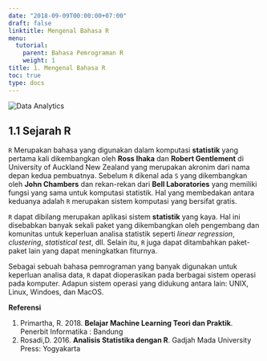 ```yaml
---
date: "2018-09-09T00:00:00+07:00"
draft: false
linktitle: Mengenal Bahasa R
menu:
  tutorial:
    parent: Bahasa Pemrograman R
    weight: 1
title: 1. Mengenal Bahasa R
toc: true
type: docs
---
```


![Data Analytics](Restaurant-Website-Analytics.png)

## 1.1 Sejarah R

`R` Merupakan bahasa yang digunakan dalam komputasi **statistik** yang pertama kali dikembangkan oleh **Ross Ihaka** dan **Robert Gentlement** di University of Auckland  New Zealand yang merupakan akronim dari nama depan kedua pembuatnya. Sebelum `R` dikenal ada `S` yang dikembangkan oleh **John Chambers** dan rekan-rekan dari **Bell Laboratories** yang memiliki fungsi yang sama untuk komputasi statistik. Hal yang membedakan antara keduanya adalah `R` merupakan sistem komputasi yang bersifat gratis.

`R` dapat dibilang merupakan aplikasi sistem **statistik** yang kaya. Hal ini disebabkan banyak sekali paket yang dikembangkan oleh pengembang dan komunitas untuk keperluan analisa statistik seperti *linear regression*, *clustering*, *statistical test*, dll. Selain itu, `R` juga dapat ditambahkan paket-paket lain yang dapat meningkatkan fiturnya.

Sebagai sebuah bahasa pemrograman yang banyak digunakan untuk keperluan analisa data, `R` dapat dioperasikan pada berbagai sistem operasi pada komputer. Adapun sistem operasi yang didukung antara lain: UNIX, Linux, Windoes, dan MacOS.

**Referensi**

1. Primartha, R. 2018. **Belajar Machine Learning Teori dan Praktik**. Penerbit Informatika : Bandung
2. Rosadi,D. 2016. **Analisis Statistika dengan R**. Gadjah Mada University Press: Yogyakarta



